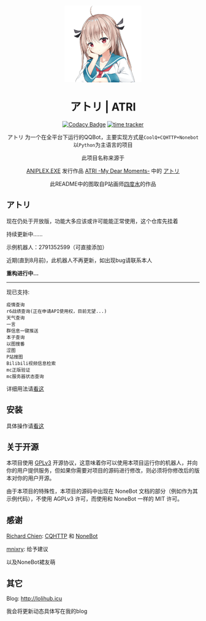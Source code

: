 <div align=center>
 <img width = '200' height ='200' src ="image/atri_s.png">

# アトリ | ATRI
[![Codacy Badge](https://api.codacy.com/project/badge/Grade/06a32769a78248109e94a4cfacf38719)](https://app.codacy.com/manual/Kyomotoi/Aya?utm_source=github.com&utm_medium=referral&utm_content=Kyomotoi/Aya&utm_campaign=Badge_Grade_Dashboard)
[![time tracker](https://wakatime.com/badge/github/Kyomotoi/ATRI.svg)](https://wakatime.com/badge/github/Kyomotoi/ATRI)

アトリ 为一个在全平台下运行的QQBot，主要实现方式是`CoolQ+CQHTTP+Nonebot`以`Python`为主语言的项目

此项目名称来源于

[ANIPLEX.EXE](https://aniplex-exe.com/) 发行作品 [ATRI -My Dear Moments-](https://atri-mdm.com/) 中的 [アトリ](https://atri-mdm.com/character/)

此README中的图取自P站画师[四度水](https://www.pixiv.net/users/43194796)的作品
</div>

## アトリ
现在仍处于开放版，功能大多应该或许可能能正常使用，这个仓库先挂着

持续更新中......

示例机器人：2791352599（可直接添加）

近期(直到8月前)，此机器人不再更新，如出现bug请联系本人

**重构进行中...**

---

现已支持:

    疫情查询
    r6战绩查询(正在申请API使用权，目前无望...)
    天气查询
    一言
    群信息一键推送
    本子查询
    以图搜番
    涩图
    P站搜图
    Bilibili视频信息检索
    mc正版验证
    mc服务器状态查询
    
详细用法请[看这](https://lolihub.icu/#/robot/user)

## 安装
具体操作请[看这](https://lolihub.icu/#/robot/install)

## 关于开源
本项目使用 [GPLv3](https://github.com/Kyomotoi/Aya/blob/master/LICENSE) 开源协议，这意味着你可以使用本项目运行你的机器人，并向你的用户提供服务，但如果你需要对项目的源码进行修改，则必须将你修改后的版本对你的用户开源。

由于本项目的特殊性，本项目的源码中出现在 NoneBot 文档的部分（例如作为其示例代码），不使用 AGPLv3 许可，而使用和 NoneBot 一样的 MIT 许可。

## 感谢
[Richard Chien](https://github.com/richardchien): [CQHTTP](https://github.com/richardchien/coolq-http-api) 和 [NoneBot](https://github.com/nonebot/nonebot)

[mnixry](https://github.com/mnixry): 给予建议

以及NoneBot裙友萌

## 其它
Blog: <http://lolihub.icu>

我会将更新动态具体写在我的blog
